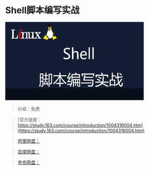 # Shell脚本编写实战

![img](../../../assets/study163/free/87BEEE6ED62BD20B6AC427138A8EA58E.jpg)

> 价格：免费

> [官方链接：https://study.163.com/course/introduction/1004316004.htm](https://study.163.com/course/introduction/1004316004.htm)

> [阿里网盘：]()

> [百度网盘：]()

> [夸克网盘：]()
